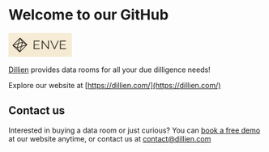# Welcome to our GitHub

![ENVE Logo](enve-logo.png)

[Dillien](https://dillien.com/) provides data rooms for all your due dilligence needs!

Explore our website at [https://dillien.com/](https://dillien.com/)

## Contact us

Interested in buying a data room or just curious? You can [book a free demo](https://dillien.com/) at our website anytime, or contact us at [contact@dillien.com](mailto:contact@dillien.com)
